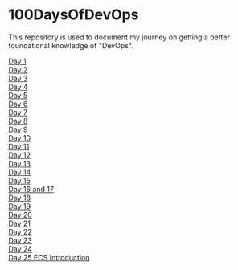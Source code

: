 # 100DaysOfDevOps
This repository is used to document my journey on getting a better foundational knowledge of "DevOps".

[Day 1](https://github.com/zainabmirkar/100DaysOfDevOps/blob/main/AWS/Day1.md) <br/>
[Day 2](https://github.com/zainabmirkar/100DaysOfDevOps/blob/main/AWS/Day2.md) <br/>
[Day 3](https://github.com/zainabmirkar/100DaysOfDevOps/blob/main/AWS/Day3.md) <br/>
[Day 4](https://github.com/zainabmirkar/100DaysOfDevOps/blob/main/AWS/Day4.md) <br/>
[Day 5](https://github.com/zainabmirkar/100DaysOfDevOps/blob/main/AWS/Day%205.md) <br/>
[Day 6](https://github.com/zainabmirkar/100DaysOfDevOps/blob/main/Linux/Basics.md) <br/>
[Day 7](https://github.com/zainabmirkar/100DaysOfDevOps/blob/main/Linux/file_permissions.md) <br/>
[Day 8](https://github.com/zainabmirkar/100DaysOfDevOps/blob/main/AWS/Day%208.md) <br/>
[Day 9](https://github.com/zainabmirkar/100DaysOfDevOps/blob/main/AWS/Day%209.md) <br/>
[Day 10](https://github.com/zainabmirkar/100DaysOfDevOps/blob/main/AWS/Day%2010.md) <br/>
[Day 11](https://github.com/zainabmirkar/100DaysOfDevOps/blob/main/AWS/Day%2011%20EBS%20Snapshots.md) <br/>
[Day 12](https://github.com/zainabmirkar/100DaysOfDevOps/blob/main/AWS/Day%2012%20types%20of%20EBS%20Volumes.pdf) <br/>
[Day 13](https://github.com/zainabmirkar/100DaysOfDevOps/blob/main/AWS/Day%2013%20Encrypt%20EBS%20Volume.md) <br/>
[Day 14](https://github.com/zainabmirkar/100DaysOfDevOps/edit/main/Linux/file_permissions.md) <br/>
[Day 15](https://github.com/zainabmirkar/100DaysOfDevOps/blob/main/AWS/Day%2015%20Share%20EBS%20Snapshot.md) <br/>
[Day 16 and 17](https://github.com/zainabmirkar/100DaysOfDevOps/blob/main/AWS/Storage/S3/Day%2016%20and%2017%20S3.md) <br/>
[Day 18](https://github.com/zainabmirkar/100DaysOfDevOps/blob/main/AWS/Storage/S3/Day%2018%20S3%20Storage%20Classes.md) <br/>
[Day 19](https://github.com/zainabmirkar/100DaysOfDevOps/blob/main/AWS/Storage/S3/Day%2019%20S3%20Lab.md) <br/>
[Day 20](https://github.com/zainabmirkar/100DaysOfDevOps/blob/main/AWS/Storage/S3/Day%2020%20Bucket%20Creation%20using%20CLI.md) <br/>
[Day 21](https://github.com/zainabmirkar/100DaysOfDevOps/blob/main/AWS/Storage/S3/Day%2021%20Lab%20Configuring%20a%20static%20website%20S3.md) <br/>
[Day 22](https://github.com/zainabmirkar/100DaysOfDevOps/blob/main/AWS/Storage/S3/Day%2022%20Replication.md) <br/>
[Day 23](https://github.com/zainabmirkar/100DaysOfDevOps/blob/main/AWS/Storage/EFS/Day%2023%20EFS%20Introduction.md) <br/>
[Day 24](https://github.com/zainabmirkar/100DaysOfDevOps/blob/main/AWS/Storage/EFS/Day%2024%20EFS%20Lab.md) <br/>
[Day 25 ECS Introduction](https://github.com/zainabmirkar/100DaysOfDevOps/blob/main/AWS/DockerContainers/ECS/ECS%20Introduction.md)
